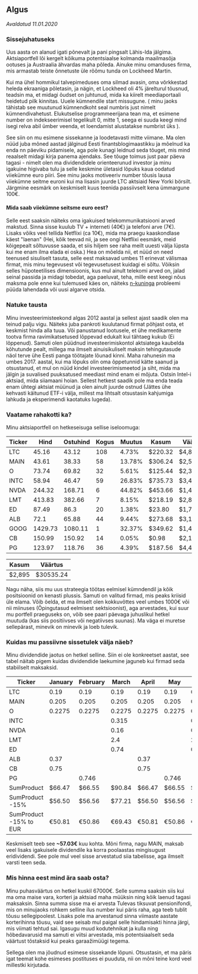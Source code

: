
## Algus
_Avaldatud 11.01.2020_

### Sissejuhatuseks
Uus aasta on alanud igati põnevalt ja pani pingsalt Lähis-Ida jälgima. Aktsiaportfell lõi kergelt kõikuma
potentsiaalse kolmanda maailmasõja ootuses ja Austraalia ähvardas maha põleda. Ainuke minu omanduses firma, mis armastab teiste õnnetuste üle rõõmu tunda on Lockheed Martin.

Kui ma ühel hommikul talvepimeduses oma silmad avasin, oma võrkkestad heleda ekraaniga põletasin, ja nägin, et Lockheed oli 4% järelturul tõusnud, teadsin ma, et midagi õudset on juhtunud, 
mida ka kiirelt meediaportaali heidetud pilk kinnitas. Uuele kümnendile start missugune. ( minu jaoks tähistab see muutunud kümnendkoht seal numbris just nimelt kümnendivahetust. 
Elukutselise programmeerijana tean ma, et esimene number on indekseerimisel tegelikult 0, mitte 1, seega ei suuda keegi mind isegi relva abil ümber veenda, 
et loendamist alustatakse numbrist üks ). 

See siin on mu esimene sissekanne ja loodetavasti mitte viimane. Ma olen nüüd juba mõned aastad jälginud Eesti finantsblogimaastikku ja mõelnud ka enda nn päeviku pidamisele, 
aga pole kunagi leidnud seda tõuget, mis mind reaalselt midagi kirja panema ajendaks. See tõuge toimus just paar päeva tagasi - nimelt olen ma dividendidele orienteerunud investor
ja minu igakuine higivaba tulu ja selle keskmine ületasid lõpuks kaua oodatud viiekümne euro piiri. See minu jaoks motiveeriv number tõusis lausa viiekümne seitme euroni kui ma lisasin
juurde LTC aktsiaid New Yorki börsilt. Järgmine eesmärk on keskmiselt kuus teenida passiivselt kena ümmargune 100€.

#### Mida saab viiekümne seitsme euro eest? 
Selle eest saaksin näiteks oma igakuised telekommunikatsiooni arved makstud. Sinna sisse kuulub TV + interneti (40€) ja telefoni arve (7€). Lisaks võiks 
veel tellida Netflixi (ca 10€), mida ma praegu kaaskondlase käest "laenan" 
(Hei, kõik teevad nii, ja see ongi Netflixi eesmärk, meid kõigepealt sõltuvusse saada, et siis hiljem see raha meilt uuesti välja lüpsta kui me enam ilma elada ei oska.)
Hea on mõelda nii, et nüüd on need teenused sisuliselt tasuta, selle eest maksavad umbes 11 erinevat välismaa firmat, mis minu tegevusest või tegevusetusest kuidagi ei sõltu. 
Võiksin selles hüpoteetilises dimensioonis, kus mul ainult telekomi arved on, jalad seinal passida ja midagi tobedat, aga paeluvat, teha, mille eest keegi nõus maksma pole enne kui tulemused 
käes on, näiteks [n-kuninga](https://en.wikipedia.org/wiki/Eight_queens_puzzle) probleemi püüda lahendada või uusi algarve otsida.

### Natuke tausta
Minu investeerimisteekond algas 2012 aastal ja sellest ajast saadik olen ma teinud palju vigu. Näiteks juba pankroti kuulutanud firmat põhjast osta, et keskmist hinda alla tuua.
Või panustanud lootusele, et ühe medikamente tootva firma ravimikatsetused lõppevad edukalt kui tähtaeg kukub (Ei lõppenud). Samuti olen püüdnud investeerimiskontol aktsiatega kaubelda 
kõhutunde pealt, millega ma ilmselt ainuisikuliselt maksin tehingutasude näol terve ühe Eesti panga töötajate lõunad kinni. Maha rahunesin ma umbes 2017. aastal, kui ma lõpuks olin oma 
õppetunnid kätte saanud ja otsustanud, et mul on nüüd kindel investeerimismeetod ja siht, mida ma jälgin ja suvalised puuksatused meediast mind enam ei mõjuta. Ostsin Intel-i aktsiad, 
mida siiamaani hoian. Sellest hetkest saadik pole ma enda teada enam ühtegi aktsiat müünud ja olen ainult juurde ostnud (Jättes ühe kehvasti käitunud ETF-i välja, millest ma 
lihtsalt otsustasin kahjumiga lahkuda ja eksperimendi kaotatuks lugeda).

### Vaatame rahakotti ka?
Minu aktsiaportfell on hetkeseisuga sellise iseloomuga:

| Ticker | Hind | Ostuhind | Kogus| Muutus | Kasum   | Väärtus   |   
| ---- | ------- | ------- | ---- | ------ | ------- | --------- |
| LTC  | 45.16   | 43.12   | 108  | 4.73%  | $220.32 | $4,877.28 |
| MAIN | 43.61   | 38.33   | 58   | 13.78% | $306.24 | $2,529.38 |
| O    | 73.74   | 69.82   | 32   | 5.61%  | $125.44 | $2,359.68 |
| INTC | 58.94   | 46.47   | 59   | 26.83% | $735.73 | $3,477.46 |
| NVDA | 244.32  | 168.71  | 6    | 44.82% | $453.66 | $1,465.92 |
| LMT  | 413.83  | 382.66  | 7    | 8.15%  | $218.19 | $2,896.81 |
| ED   | 87.49   | 86.3    | 20   | 1.38%  | $23.80  | $1,749.80 |
| ALB  | 72.1    | 65.88   | 44   | 9.44%  | $273.68 | $3,172.40 |
| GOOG | 1429.73 | 1080.11 | 1	  | 32.37% | $349.62 | $1,429.73 |
| CB   | 150.99	 | 150.92  | 14	  | 0.05%  | $0.98   | $2,113.86 |
| PG   | 123.97  | 118.76  | 36   | 4.39%  | $187.56 | $4,462.92 |


| Kasum | Väärtus |
| ----- | ------- |
| $2,895 | $30535.24 |

Nagu näha, siis mu uus strateegia töötas eelmisel kümndendil ja kõik positsioonid on kenasti plussis. Samuti on valitud firmad, mis peaks kriisid üle elama. Võib öelda, et ma ilmselt 
olen kokkuvõttes veel umbes 1000€ või nii miinuses (Õpingutasud eelmisest sektsioonist), aga arvestades, kui suur mu portfell praeguseks on, võib see paari päevaga juhuslikul hetkel 
muutuda (kas siis positiivses või negatiivses suunas). Ma väga ei muretse sellepärast, minevik on minevik ja loeb tulevik.

### Kuidas mu passiivne sissetulek välja näeb?

Minu dividendide jaotus on hetkel selline. Siin ei ole konkreetset aastat, see tabel näitab pigem kuidas dividendide laekumine jaguneb kui firmad seda stabiilselt maksaksid.

| Ticker          | January | February | March  | April  | May    | June   | July   | August | September | October | November | December | Kogus     |
|------------------------|---------|----------|--------|--------|--------|--------|--------|--------|-----------|---------|----------|----------|-----------|
| LTC                    | 0.19    | 0.19     | 0.19   | 0.19   | 0.19   | 0.19   | 0.19   | 0.19   | 0.19      | 0.19    | 0.19     | 0.19     | 108       |
| MAIN                   | 0.205   | 0.205    | 0.205  | 0.205  | 0.205  | 0.205  | 0.205  | 0.205  | 0.205     | 0.205   | 0.205    | 0.205    | 58        |
| O                      | 0.2275  | 0.2275   | 0.2275 | 0.2275 | 0.2275 | 0.2275 | 0.2275 | 0.2275 | 0.2275    | 0.2275  | 0.2275   | 0.2275   | 32        |
| INTC                   |         |          | 0.315  |        |        | 0.315  |        |        | 0.315     |         |          | 0.315    | 59        |
| NVDA                   |         |          | 0.16   |        |        | 0.16   |        |        | 0.16      |         |          | 0.16     | 6         |
| LMT                    |         |          | 2.4    |        |        | 2.4    |        |        | 2.4       |         |          | 2.4      | 7         |
| ED                     |         |          | 0.74   |        |        | 0.74   |        |        | 0.74      |         |          | 0.74     | 20        |
| ALB                    | 0.37    |          |        | 0.37   |        |        | 0.37   |        |           | 0.37    |          |          | 44        |
| CB                     | 0.75    |          |        | 0.75   |        |        | 0.75   |        |           | 0.75    |          |          | 14        |
| PG                     |         | 0.746    |        |        | 0.746  |        |        | 0.746  |           |         | 0.746    |          | 36        |
| SumProduct             | $66.47  | $66.55   | $90.84 | $66.47 | $66.55 | $90.84 | $66.47 | $66.55 | $90.84    | $66.47  | $66.55   | $90.84   |           |
| SumProduct -15%        | $56.50  | $56.56   | $77.21 | $56.50 | $56.56 | $77.21 | $56.50 | $56.56 | $77.21    | $56.50  | $56.56   | $77.21   | USD/EUR   |
| SumProduct -15% to EUR | €50.81  | €50.86   | €69.43 | €50.81 | €50.86 | €69.43 | €50.81 | €50.86 | €69.43    | €50.81  | €50.86   | €69.43   | 0.8992806 |

Keskmiselt teeb see **~57.03€** kuu kohta.
Mõni firma, nagu MAIN, maksab veel lisaks igakuisele dividendile ka korra poolaastas mingisugust eridividendi. See pole mul veel sisse arvestatud siia tabelisse, aga ilmselt 
varsti teen seda.


### Mis hinna eest mind ära saab osta?

Minu puhasväärtus on hetkel kuskil 67000€. Selle summa saaksin siis kui ma oma maise vara, korteri ja aktsiad maha müüksin ning kõik laenud tagasi maksaksin. Sinna summa
sisse ma ei arvesta Tulevas tiksuvat pensionifondi, mis on minujaoks rohkem selline ilus number kui päris raha, aga teeb tublit tõusu sellegipoolest. Lisaks pole ma arvestanud
sinna viimaste aastate korterihinna tõusu, vaid see seisab mul paigal selle hindamisakti hinna järgi, mis viimati tehtud sai. Igasugu muud kodutehnikat ja kulla ning hõbedavarusid
ma samuti ei viitsi arvestada, mis potentsiaalselt seda väärtust tõstaksid kui peaks garaažimüügi tegema.

Sellega olen ma jõudnud esimese sissekande lõpuni. Otsustasin, et ma päris igat teemat kohe esimeses postituses ei puuduta, nii on mõni teine kord veel millestki kirjutada.


